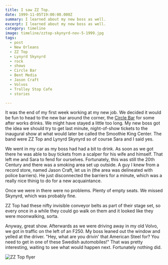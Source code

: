 ```yaml
---
title: I saw ZZ Top.
date: 1999-11-05T19:00:00.000Z
summary: I learned about my new boss as well.
excerpt: I learned about my new boss as well.
category: timeline
image: timeline/zztop-skynyrd-nov-5-1999.jpg
tags:
  - post 
  - New Orleans
  - ZZ Top
  - Lynyrd Skynyrd
  - rock
  - shows
  - Circle Bar
  - Bent Media
  - Jason Craft
  - Volvos
  - Trolley Stop Cafe
  - stories

---
```


It was the end of my first week working at my new job. We decided it would be fun to head to the new bar around the corner, the [Circle Bar](https://davidrhoden.com/tags/circle-bar/) for some after works drinks. We might have stayed a little too long. My new boss got the idea we should try to get last minute, night-of-show tickets to the inaugural show at what would later be called the Smoothie King Center. The band were ZZ Top and Lynyrd Skynyrd so of course Sara and I said yes.

We went in my car as my boss had had a bit to drink. As soon as we got there he was able to buy tickets from a scalper for his wife and himself. That left me and Sara to fend for ourselves. Fortunately, this was still the 20th Century and there was a smoking area set up outside. A guy I knew from a record store, named Jason Craft, let us in (the area was delineated with police barriers). He just disconnected the barriers for a minute, which was a really nice thinig to do for a new acquaintance.

Once we were in there were no problems. Plenty of empty seats. We missed Skynyrd, which was probably fine.

ZZ Top had these nifty invisible conveyor belts as part of their stage set, so every once in a while they could go walk on them and it looked like they were moonwalking, sorta.

Anyway, great show. Afterwards as we were driving away in my old Volvo, we got in traffic on the left of an F250. My boss leaned out the window and yelled at the driver. "Hey, what are you drivin' that American Steel for? You need to get in one of these Swedish automobiles!" That was pretty interesting, waiting to see what would happen next. Fortunately nothing did.

![ZZ Top flyer](/static/img/timeline/zztop-skynyrd-nov-5-1999.jpg)
